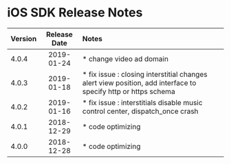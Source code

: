 # iOS SDK Release Notes

| Version | Release Date | Notes                                    |
| ------- | :----------: | :--------------------------------------- |
| 4.0.4   |  2019-01-24  | * change video ad domain|
| 4.0.3   |  2019-01-18  | * fix issue : closing interstitial changes alert view position, add interface to specify http or https schema |
| 4.0.2   |  2019-01-16  | * fix issue : interstitials disable music control center, dispatch_once crash|
| 4.0.1   |  2018-12-29  | * code optimizing |
| 4.0.0   |  2018-12-28  | * code optimizing |
